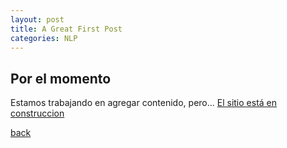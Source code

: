 ```yaml
---
layout: post
title: A Great First Post
categories: NLP
---
```


## Por el momento

Estamos trabajando en agregar contenido, pero...
[El sitio está en construccion](docs/sitio-en-construccion-1024x640.jpg)

[back](./)
